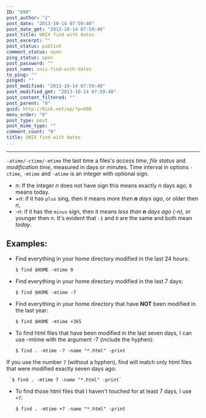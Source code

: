 ```yaml
---
ID: "690"
post_author: "2"
post_date: "2013-10-14 07:59:48"
post_date_gmt: "2013-10-14 07:59:48"
post_title: UNIX find with dates
post_excerpt: ""
post_status: publish
comment_status: open
ping_status: open
post_password: ""
post_name: unix-find-with-dates
to_ping: ""
pinged: ""
post_modified: "2013-10-14 07:59:48"
post_modified_gmt: "2013-10-14 07:59:48"
post_content_filtered: ""
post_parent: "0"
guid: http://0ink.net/wp/?p=690
menu_order: "0"
post_type: post
post_mime_type: ""
comment_count: "0"
title: UNIX find with dates
...
```

---

<code>-atime/-ctime/-mtime</code> the last time a files's <em>access time</em>, <em>file status</em> and <em>modification time</em>, measured in days or minutes. Time interval in options <code>-ctime</code>, <code>-mtime</code> and <code>-atime</code> is an integer with optional sign.

<ul>
<li><em>n</em>: If the integer <em>n</em> does not have sign this means exactly <em>n</em> days ago, <code>0</code> means today.</li>
<li><em>+n</em>: if it has <code>plus</code> sing, then it means <em>more then <strong>n</strong> days ago</em>, or older then <em>n</em>,</li>
<li><em>-n</em>: if it has the <code>minus</code> sign, then it means <em>less than <strong>n</strong> days ago (-n)</em>, or younger then <em>n</em>. It's evident that <code>-1</code> and <code>0</code> are the same and both mean <em>today</em>.</li>
</ul>

<h2>Examples:</h2>

<ul>
<li>Find everything in your home directory modified in the last 24 hours:

<code>$ find $HOME -mtime 0</code></p></li>
<li><p>Find everything in your home directory modified in the last 7 days:

<code>$ find $HOME -mtime -7</code></p></li>
<li><p>Find everything in your home directory that have <strong>NOT</strong> been modified in the last year:

<code>$ find $HOME -mtime +365</code></p></li>
<li><p>To find html files that have been modified in the last seven days, I can use -mtime with the argument -7 (include the hyphen):

<code>$ find . -mtime -7 -name "*.html" -print</code></p></li>
</ul>

<p>If you use the number <code>7</code> (without a hyphen), find will match only html files that were modified exactly seven days ago:

<pre><code> `$ find . -mtime 7 -name "*.html" -print`
</code></pre>

<ul>
<li>To find those html files that I haven't touched for at least 7 days, I use <code>+7</code>:

<p><code>$ find . -mtime +7 -name "*.html" -print</code></p></li>
</ul>

